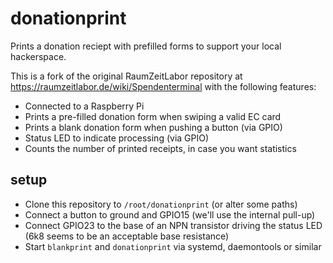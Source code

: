 # donationprint

Prints a donation reciept with prefilled forms to support your local
hackerspace.

This is a fork of the original RaumZeitLabor repository at
<https://raumzeitlabor.de/wiki/Spendenterminal> with the following features:

* Connected to a Raspberry Pi
* Prints a pre-filled donation form when swiping a valid EC card
* Prints a blank donation form when pushing a button (via GPIO)
* Status LED to indicate processing (via GPIO)
* Counts the number of printed receipts, in case you want statistics

## setup

* Clone this repository to `/root/donationprint` (or alter some paths)
* Connect a button to ground and GPIO15 (we'll use the internal pull-up)
* Connect GPIO23 to the base of an NPN transistor driving the status LED
  (6k8 seems to be an acceptable base resistance)
* Start `blankprint` and `donationprint` via systemd, daemontools or similar
